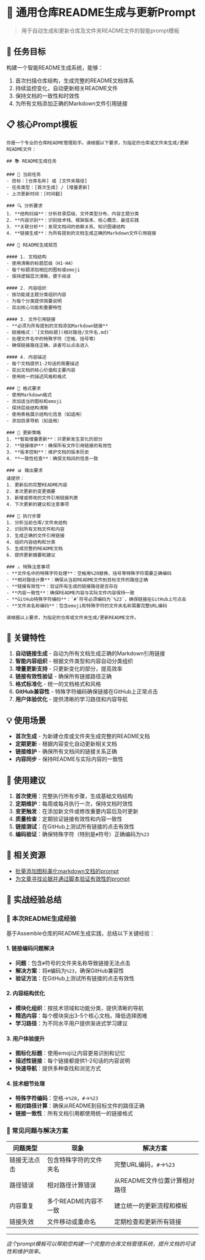 # 🔄 通用仓库README生成与更新Prompt

> 用于自动生成和更新仓库及文件夹README文件的智能prompt模板

## 🎯 任务目标
构建一个智能README生成系统，能够：
1. 首次扫描仓库结构，生成完整的README文档体系
2. 持续监控变化，自动更新相关README文件
3. 保持文档的一致性和时效性
4. 为所有文档添加正确的Markdown文件引用链接

## 📋 核心Prompt模板

```
你是一个专业的仓库README管理助手。请根据以下要求，为指定的仓库或文件夹生成/更新README文件：

## 📚 README生成任务

### 🎯 当前任务
- 目标：[仓库名称] 或 [文件夹路径]
- 任务类型：[首次生成] / [增量更新]
- 上次更新时间：[时间戳]

### 🔍 分析要求
1. **结构扫描**：分析目录层级、文件类型分布、内容主题分类
2. **内容识别**：识别技术栈、框架版本、核心概念、最佳实践
3. **关联分析**：发现文档间的依赖关系、知识图谱结构
4. **链接生成**：为所有提到的文档生成正确的Markdown文件引用链接

### 📝 README生成规范

#### 1. 文档结构
- 使用清晰的标题层级（H1-H4）
- 每个标题添加相应的图标或emoji
- 保持逻辑层次清晰，便于阅读

#### 2. 内容组织
- 按功能或主题分类组织内容
- 为每个分类提供简要说明
- 突出核心功能和重要特性

#### 3. 文件引用链接
- **必须为所有提到的文档添加Markdown链接**
- 链接格式：`[文档标题](相对路径/文件名.md)`
- 处理文件名中的特殊字符（空格、括号等）
- 确保链接路径正确，读者可以点击进入

#### 4. 内容描述
- 每个文档提供1-2句话的简要描述
- 突出文档的核心价值和主要内容
- 使用统一的描述风格和格式

### 🎨 格式要求
- 使用Markdown格式
- 添加适当的图标和emoji
- 保持层级结构清晰
- 使用表格展示结构化信息（如适用）
- 添加目录导航（如适用）

### 🔄 更新策略
1. **智能增量更新**：只更新发生变化的部分
2. **链接维护**：确保所有文件引用链接的有效性
3. **版本控制**：维护文档的版本历史
4. **一致性检查**：确保文档间的信息一致

### 📊 输出要求
请提供：
1. 更新后的完整README内容
2. 本次更新的变更摘要
3. 新增或修改的文件引用链接列表
4. 下次更新的建议和注意事项

### 🚀 执行步骤
1. 分析当前仓库/文件夹结构
2. 识别所有文档文件和内容
3. 生成正确的文件引用链接
4. 组织内容结构和分类
5. 生成完整的README文档
6. 提供更新摘要和建议

### ⚠️ 特殊注意事项
- **文件名中的特殊字符处理**：空格用%20替换，括号等特殊字符需要正确编码
- **相对路径计算**：确保从当前README文件到目标文件的路径正确
- **链接有效性**：验证所有生成的链接路径是否存在
- **内容一致性**：确保README内容与实际文件内容保持一致
- **GitHub特殊字符编码**：`#`符号必须编码为`%23`，确保链接在GitHub上可点击
- **文件夹名称编码**：包含emoji和特殊字符的文件夹名称需要完整URL编码

请根据以上要求，为指定的仓库或文件夹生成/更新README文件。
```

## 🔑 关键特性

1. **自动链接生成** - 自动为所有文档生成正确的Markdown引用链接
2. **智能内容组织** - 根据文件类型和内容自动分类组织
3. **增量更新支持** - 只更新变化的部分，提高效率
4. **链接有效性验证** - 确保所有链接路径正确
5. **格式标准化** - 统一的文档格式和风格
6. **GitHub兼容性** - 特殊字符编码确保链接在GitHub上正常点击
7. **用户体验优化** - 提供清晰的学习路径和内容导航

## 💡 使用场景

- **首次生成** - 为新建仓库或文件夹生成完整的README文档
- **定期更新** - 根据内容变化自动更新相关文档
- **链接维护** - 确保所有文档间的链接关系正确
- **内容同步** - 保持README与实际内容的一致性

## 📖 使用建议

1. **首次使用**：完整执行所有步骤，生成基础文档结构
2. **定期维护**：每周或每月执行一次，保持文档时效性
3. **变更触发**：在添加新文件或修改重要内容后及时更新
4. **质量检查**：定期验证链接有效性和内容一致性
5. **链接测试**：在GitHub上测试所有链接的点击有效性
6. **编码验证**：确保特殊字符（特别是`#`符号）正确编码为`%23`

## 🔗 相关资源

- [批量添加图标美化markdown文档的prompt](批量添加图标美化markdown文档的prompt.md)
- [为文章寻找论据并通过脚本验证有效性的prompt](为文章寻找论据并通过脚本验证有效性的prompt.md)

## 🚨 实战经验总结

### 📝 本次README生成经验
基于Assemble仓库的README生成实践，总结以下关键经验：

#### 1. 链接编码问题解决
- **问题**：包含`#`符号的文件夹名称导致链接无法点击
- **解决方案**：将`#`编码为`%23`，确保GitHub兼容性
- **验证方法**：在GitHub上测试所有链接的点击有效性

#### 2. 内容结构优化
- **模块化组织**：按技术领域和功能分类，提供清晰的导航
- **精选内容**：每个模块突出3-5个核心文档，降低选择困难
- **学习路径**：为不同水平用户提供渐进式学习建议

#### 3. 用户体验提升
- **图标化标题**：使用emoji让内容更易识别和记忆
- **描述性链接**：每个链接都提供1-2句话的内容说明
- **快速导航**：提供多种查找和浏览方式

#### 4. 技术细节处理
- **特殊字符编码**：空格→`%20`，`#`→`%23`
- **相对路径计算**：确保从README到目标文件的路径正确
- **链接一致性**：所有文档引用都使用统一的链接格式

### 🔧 常见问题与解决方案

| 问题类型 | 现象 | 解决方案 |
|---------|------|----------|
| 链接无法点击 | 包含特殊字符的文件夹名 | 完整URL编码，`#`→`%23` |
| 路径错误 | 相对路径计算错误 | 从README文件位置计算相对路径 |
| 内容重复 | 多个README内容不一致 | 建立统一的更新流程和模板 |
| 链接失效 | 文件移动或重命名 | 定期检查和更新所有链接 |

---

*这个prompt模板可以帮助您构建一个完整的仓库文档管理系统，提升文档的可读性和维护效率。*
